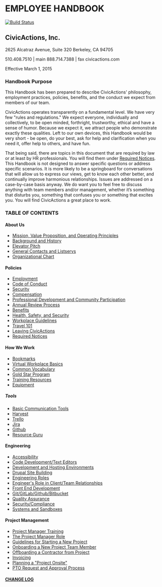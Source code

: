 # EMPLOYEE HANDBOOK

[![Build Status](https://travis-ci.org/CivicActions/handbook.svg?branch=master)](https://travis-ci.org/CivicActions/handbook)

## CivicActions, Inc.

2625 Alcatraz Avenue, Suite 320
Berkeley, CA 94705

510.408.7510 | main
888.714.7388 | fax
civicactions.com

Effective March 1, 2015

### <a name="purpose"></a>Handbook Purpose

This Handbook has been prepared to describe CivicActions' philosophy, employment practices, policies, benefits, and the conduct we expect from members of our team.

CivicActions operates transparently on a fundamental level. We have very few "rules and regulations." We expect everyone, individually and collectively, to be open minded, forthright, trustworthy, ethical and have a sense of humor. Because we expect it, we attract people who demonstrate exactly these qualities. Left to our own devices, this Handbook would be very short - be open, do your best, ask for help and clarification when you need it, offer help to others, and have fun.

That being said, there are topics in this document that are required by law or at least by HR professionals. You will find them under [Required Notices](docs/policies/required-notices.md). This Handbook is not designed to answer specific questions or address specific scenarios. It is more likely to be a springboard for conversations that will allow us to express our views, get to know each other better, and continually improve harmonious relationships. Issues are addressed on a case-by-case basis anyway. We do want you to feel free to discuss anything with team members and/or management, whether it’s something that disturbs you, something that confuses you or something that excites you.   You will find CivicActions a great place to work.

### <a name="toc"></a>TABLE OF CONTENTS

#### About Us

* [Mission, Value Proposition, and Operating Principles](docs/about-us/mission-values-operating-principles.md)
* [Background and History](docs/about-us/background-and-history.md)
* [Elevator Pitch](docs/about-us/elevator-pitch.md)
* [General Contacts and Listservs](docs/about-us/general-contacts-and-listservs.md)
* [Organizational Chart](docs/about-us/org-chart.md)

#### Policies

* [Employment](docs/policies/employment.md)
* [Code of Conduct](docs/policies/code-of-conduct.md)
* [Security](https://github.com/CivicActions/security-policy/blob/master/README.md)
* [Compensation](docs/policies/compensation.md)
* [Professional Development and Community Participation](docs/policies/prodev-community-participation.md)
* [Annual Review Process](docs/policies/annual-review-process.md)
* [Benefits](docs/policies/benefits.md)
* [Health, Safety, and Security](docs/policies/health-safety-security.md)
* [Workplace Guidelines](docs/policies/workplace-guidelines.md)
* [Travel 101](docs/policies/travel-101.md)
* [Leaving CivicActions](docs/policies/leaving-civicactions.md)
* [Required Notices](docs/policies/required-notices.md)

#### How We Work

* [Bookmarks](docs/how-we-work/bookmarks.md)
* [Virtual Workplace Basics](docs/how-we-work/virtual-workplace-basics.md)
* [Common Vocabulary](docs/how-we-work/common-vocab.md)
* [Gold Star Program](docs/how-we-work/gold-star-program.md)
* [Training Resources](docs/how-we-work/training-resources.md)
* [Equipment](docs/how-we-work/equipment.md)

##### Tools

* [Basic Communication Tools](docs/how-we-work/tools/basic-communication-tools.md)
* [Harvest](docs/how-we-work/tools/harvest.md)
* [Trello](docs/how-we-work/tools/trello.md)
* [Jira](docs/how-we-work/tools/jira.md)
* [Github](docs/how-we-work/tools/github.md)
* [Resource Guru](docs/how-we-work/tools/resource-guru.md)

#### Engineering

* [Accessibility](docs/engineering/accessibility.md)
* [Code Development/Text Editors](docs/engineering/code-development.md)
* [Development and Hosting Environments](docs/engineering/dev-environments.md)
* [Drupal Site Building](docs/engineering/drupal-site-building.md)
* [Engineering Roles](docs/engineering/engineering-roles.md)
* [Engineer's Role in Client/Team Relationships](docs/engineering/engineer-role-in-client-relationships.md)
* [Front End Development](docs/engineering/front-end-development.md)
* [Git/GitLab/Github/Bitbucket](docs/engineering/git-gitlab-github-bitbucket.md)
* [Quality Assurance](docs/engineering/qa.md)
* [Security/Compliance](docs/engineering/security-compliance.md)
* [Systems and Sandboxes](docs/engineering/systems-sandboxes.md)

#### Project Management

* [Project Manager Training](docs/project-management/pm-training-doc.md)
* [The Project Manager Role](docs/project-management/pm-role.md)
* [Guidelines for Starting a New Project](docs/project-management/starting-new-project.md)
* [Onboarding a New Project Team Member](docs/project-management/onboarding-new-project-team-member.md)
* [Offboarding a Contractor from Project](docs/project-management/offboarding-contractor-from-project.md)
* [Invoicing](docs/project-management/invoicing.md)
* [Planning a "Project Onsite"](docs/project-management/planning-project-onsite.md)
* [PTO Request and Approval Process](docs/project-management/pto-request-approval-process.md)

#### [CHANGE LOG](CHANGELOG.md)
